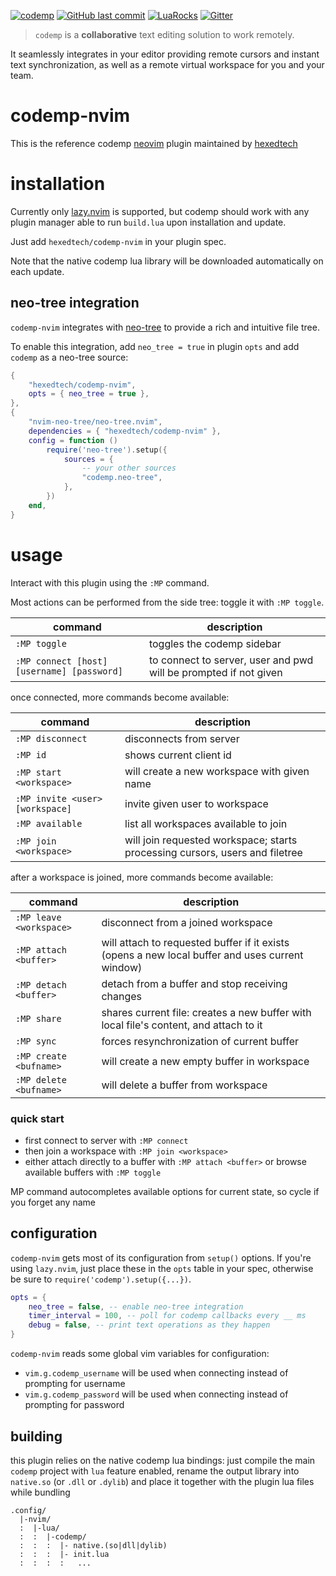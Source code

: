 [![codemp](https://code.mp/static/banner.png)](https://code.mp)
[![GitHub last commit](https://img.shields.io/github/last-commit/hexedtech/codemp-nvim)](https://github.com/hexedtech/codemp-nvim)
[![LuaRocks](https://img.shields.io/luarocks/v/alemi/codemp)](https://luarocks.org/modules/alemi/codemp)
[![Gitter](https://img.shields.io/gitter/room/hexedtech/codemp)](https://gitter.im/hexedtech/codemp)

> `codemp` is a **collaborative** text editing solution to work remotely.

It seamlessly integrates in your editor providing remote cursors and instant text synchronization,
as well as a remote virtual workspace for you and your team.

# codemp-nvim

This is the reference codemp [neovim](https://neovim.io) plugin maintained by [hexedtech](https://hexed.technology)

# installation
Currently only [lazy.nvim](https://github.com/folke/lazy.nvim) is supported, but codemp should work with any plugin manager able to run `build.lua` upon installation and update.

Just add `hexedtech/codemp-nvim` in your plugin spec.

Note that the native codemp lua library will be downloaded automatically on each update.

## neo-tree integration
`codemp-nvim` integrates with [neo-tree](https://github.com/nvim-neo-tree/neo-tree.nvim) to provide a rich and intuitive file tree.

To enable this integration, add `neo_tree = true` in plugin `opts` and add `codemp` as a neo-tree source:

```lua
{
	"hexedtech/codemp-nvim",
	opts = { neo_tree = true },
},
{
	"nvim-neo-tree/neo-tree.nvim",
	dependencies = { "hexedtech/codemp-nvim" },
	config = function ()
		require('neo-tree').setup({
			sources = {
				-- your other sources
				"codemp.neo-tree",
			},
		})
	end,
}
```

# usage
Interact with this plugin using the `:MP` command.

Most actions can be performed from the side tree: toggle it with `:MP toggle`.

| command | description |
| --- | --- |
| `:MP toggle` |  toggles the codemp sidebar |
| `:MP connect [host] [username] [password]` |  to connect to server, user and pwd will be prompted if not given |

once connected, more commands become available:

| command | description |
| --- | --- |
| `:MP disconnect` |  disconnects from server |
| `:MP id` |  shows current client id |
| `:MP start <workspace>` |  will create a new workspace with given name |
| `:MP invite <user> [workspace]` |  invite given user to workspace  |
| `:MP available` |  list all workspaces available to join  |
| `:MP join <workspace>` |  will join requested workspace; starts processing cursors, users and filetree |

after a workspace is joined, more commands become available:

| command | description |
| --- | --- |
| `:MP leave <workspace>` |  disconnect from a joined workspace |
| `:MP attach <buffer>` |  will attach to requested buffer if it exists (opens a new local buffer and uses current window) |
| `:MP detach <buffer>` |  detach from a buffer and stop receiving changes |
| `:MP share` |  shares current file: creates a new buffer with local file's content, and attach to it |
| `:MP sync` |  forces resynchronization of current buffer |
| `:MP create <bufname>` |  will create a new empty buffer in workspace |
| `:MP delete <bufname>` |  will delete a buffer from workspace |

### quick start
 * first connect to server with `:MP connect`
 * then join a workspace with `:MP join <workspace>`
 * either attach directly to a buffer with `:MP attach <buffer>` or browse available buffers with `:MP toggle`

MP command autocompletes available options for current state, so cycle <Tab> if you forget any name

## configuration
`codemp-nvim` gets most of its configuration from `setup()` options. If you're using `lazy.nvim`, just place these in the `opts` table in your spec, otherwise be sure to `require('codemp').setup({...})`.

```lua
opts = {
	neo_tree = false, -- enable neo-tree integration
	timer_interval = 100, -- poll for codemp callbacks every __ ms
	debug = false, -- print text operations as they happen
}
```

`codemp-nvim` reads some global vim variables for configuration:
 * `vim.g.codemp_username` will be used when connecting instead of prompting for username
 * `vim.g.codemp_password` will be used when connecting instead of prompting for password

## building
this plugin relies on the native codemp lua bindings: just compile the main `codemp` project with `lua` feature enabled, rename the
output library into `native.so` (or `.dll` or `.dylib`) and place it together with the plugin lua files while bundling

```
.config/
  |-nvim/
  :  |-lua/
  :  :  |-codemp/
  :  :  :  |- native.(so|dll|dylib)
  :  :  :  |- init.lua
  :  :  :  :   ...
```
